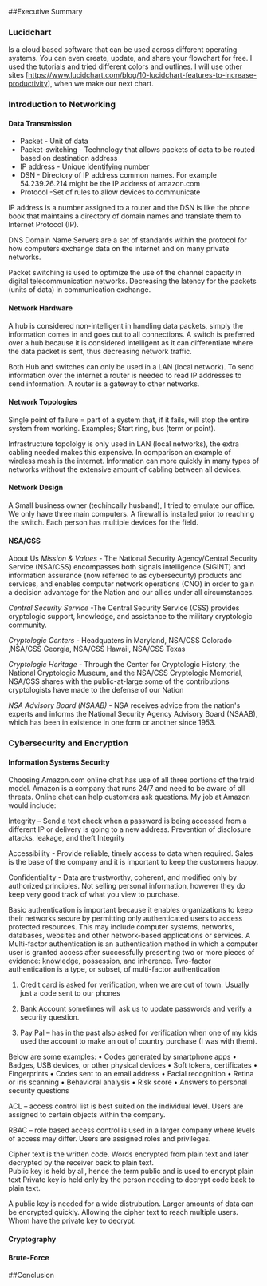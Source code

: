  
##Executive Summary


### Lucidchart

Is a cloud based software that can be used across different operating systems. You can even create, update, and share your flowchart for free. I used the tutorials and tried different colors and outlines. I will use other sites [https://www.lucidchart.com/blog/10-lucidchart-features-to-increase-productivity], when we make our next chart. 

### Introduction to Networking
#### Data Transmission
* Packet - Unit of data 
* Packet-switching - Technology that allows packets of data to be routed based on destination address 
* IP address - Unique identifying number 
* DSN - Directory of IP address common names.  For example 54.239.26.214 might be the IP address of amazon.com
* Protocol -Set of rules to allow devices to communicate 

IP address is a number assigned to a router and the DSN is like the phone book that maintains a directory of domain names and translate them to Internet Protocol (IP).

DNS Domain Name Servers are a set of standards within the protocol for how computers exchange data on the internet and on many private networks. 

Packet switching is used to optimize the use of the channel capacity in digital telecommunication networks.  Decreasing the latency for the packets (units of data) in communication exchange.

#### Network Hardware
A hub is considered non-intelligent in handling data packets, simply the information comes in and goes out to all connections. A switch is preferred over a hub because it is considered intelligent as it can differentiate where the data packet is sent, thus decreasing network traffic.

Both Hub and switches can only be used in a LAN (local network).  To send information over the internet a router is needed to read IP addresses to send information. A router is a gateway to other networks.

#### Network Topologies
Single point of failure = part of a system that, if it fails, will stop the entire system from working. Examples; Start ring, bus (term or point). 

Infrastructure topololgy is only used in LAN (local networks), the extra cabling needed makes this expensive. In comparison an example of wireless mesh is the internet. Information can more quickly in many types of networks without the extensive amount of cabling between all devices. 

#### Network Design
A Small business owner (techincally husband), I tried to emulate our office. We only have three main computers. A firewall is installed prior to reaching the switch.  Each person has multiple devices for the field. 

#### NSA/CSS
About Us 
_Mission & Values_ - The National Security Agency/Central Security Service (NSA/CSS)  encompasses both signals intelligence (SIGINT) and information assurance (now referred to as cybersecurity) products and services, and enables computer network operations (CNO) in order to gain a decision advantage for the Nation and our allies under all circumstances.

_Central Security Service_ -The Central Security Service (CSS) provides cryptologic support, knowledge, and assistance to the military cryptologic community.

_Cryptologic Centers_ - Headquaters in Maryland, NSA/CSS Colorado ,NSA/CSS Georgia, NSA/CSS Hawaii, NSA/CSS Texas 

_Cryptologic Heritage_ - Through the Center for Cryptologic History, the National Cryptologic Museum, and the NSA/CSS Cryptologic Memorial, NSA/CSS shares with the public-at-large some of the contributions cryptologists have made to the defense of our Nation

_NSA Advisory Board (NSAAB)_ - NSA receives advice from the nation's experts and informs the National Security Agency Advisory Board (NSAAB), which has been in existence in one form or another since 1953.

### Cybersecurity and Encryption

#### Information Systems Security
Choosing Amazon.com online chat has use of all three portions of the traid model.   Amazon is a company that runs 24/7 and need to be aware of all threats.  Online chat can help customers ask questions.  My job at Amazon would include:

Integrity – Send a text check when a password is being accessed from a different IP or delivery is going to a new address.  Prevention of disclosure attacks, leakage, and theft Integrity

Accessibility - Provide reliable, timely access to data when required.  Sales is the base of the company and it is important to keep the customers happy.

Confidentiality - Data are trustworthy, coherent, and modified only by authorized principles. Not selling personal information, however they do keep very good track of what you view to purchase.

Basic authentication is important because it enables organizations to keep their networks secure by permitting only authenticated users to access protected resources. This may include computer systems, networks, databases, websites and other network-based applications or services. A Multi-factor authentication is an authentication method in which a computer user is granted access after successfully presenting two or more pieces of evidence: knowledge, possession, and inherence. Two-factor authentication is a type, or subset, of multi-factor authentication

1.	Credit card is asked for verification, when we are out of town.  Usually just a code sent to our phones

2.	Bank Account sometimes will ask us to update passwords and verify a security question.

3.	Pay Pal – has in the past also asked for verification when one of my kids used the account to make an out of country purchase (I was with them).

Below are some examples:
•	Codes generated by smartphone apps
•	Badges, USB devices, or other physical devices
•	Soft tokens, certificates
•	Fingerprints
•	Codes sent to an email address
•	Facial recognition
•	Retina or iris scanning
•	Behavioral analysis
•	Risk score
•	Answers to personal security questions

ACL – access control list is best suited on the individual level.  Users are assigned to certain objects within the company.

RBAC – role based access control is used in a larger company where levels of access may differ.  Users are assigned roles and privileges.

Cipher text is the written code. Words encrypted from plain text and later decrypted by the receiver back to plain text.  
Public key is held by all, hence the term public and is used to encrypt plain text
Private key is held only by the person needing to decrypt code back to plain text.

A public key is needed for a wide distrubution. Larger amounts of data can be encrypted quickly. Allowing the cipher text to reach multiple users. Whom have the private key to decrypt.

#### Cryptography



#### Brute-Force

##Conclusion

